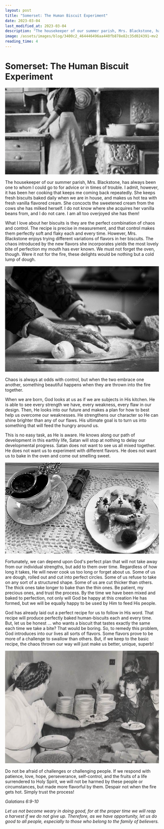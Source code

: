 ```yaml
---
layout: post
title: "Somerset: The Human Biscuit Experiment"
date: 2023-03-04
last_modified_at: 2023-03-04
description: "The housekeeper of our summer parish, Mrs. Blackstone, has always been one to whom I could go to for advice or in times of trouble. I admit, however, it has been her cooking that …"
image: /assets/images/blog/3400c2_464446496aa440fb878e82c35d024391~mv2.png
reading_time: 4
---
```

# Somerset: The Human Biscuit Experiment 
![ree](/assets/images/blog/3400c2_464446496aa440fb878e82c35d024391~mv2.png)

The housekeeper of our summer parish, Mrs. Blackstone, has always been one to whom I could go to for advice or in times of trouble. I admit, however, it has been her cooking that keeps me coming back repeatedly. She keeps fresh biscuits baked daily when we are in house, and makes us hot tea with fresh vanilla flavored cream. She concocts the sweetened cream from the cows she has milked herself. I do not know where she acquires her vanilla beans from, and I do not care. I am all too overjoyed she has them!

What I love about her biscuits is they are the perfect combination of chaos and control. The recipe is precise in measurement, and that control makes them perfectly soft and flaky each and every time. However, Mrs. Blackstone enjoys trying different variations of flavors in her biscuits. The chaos introduced by the new flavors she incorporates yields the most lovely bite of perfection my mouth has ever known. We must not forget the oven, though. Were it not for the fire, these delights would be nothing but a cold lump of dough.

![ree](/assets/images/blog/3400c2_9b462432552d405ea372e33bb9f86458~mv2.png)

Chaos is always at odds with control, but when the two embrace one another, something beautiful happens when they are thrown into the fire together.

When we are born, God looks at us as if we are subjects in His kitchen. He is able to see every strength we have, every weakness, every flaw in our design. Then, He looks into our future and makes a plan for how to best help us overcome our weaknesses. He strengthens our character so He can shine brighter than any of our flaws. His ultimate goal is to turn us into something that will feed the hungry around us.

This is no easy task, as He is aware. He knows along our path of development in this earthly life, Satan will stop at nothing to delay our developmental progress. Satan does not want to see us all mixed together. He does not want us to experiment with different flavors. He does not want us to bake in the oven and come out smelling sweet.

![ree](/assets/images/blog/3400c2_8f0ff72ff1044dcf992ddd47200ae502~mv2.png)

Fortunately, we can depend upon God's perfect plan that will not take away from our individual strengths, but add to them over time. Regardless of how long it takes, He will never cook us too long or forget about us. Some of us are dough, rolled out and cut into perfect circles. Some of us refuse to take on any sort of a structured shape. Some of us are cut thicker than others. The thick ones take longer to bake than the thin ones. Be patient, my precious ones, and trust the process. By the time we have been mixed and baked to perfection, not only will God be happy at this creation He has formed, but we will be equally happy to be used by Him to feed His people.

God has already laid out a perfect recipe for us to follow in His word. That recipe will produce perfectly baked human-biscuits each and every time. But, let us be honest ... who wants a biscuit that tastes exactly the same each time we take a bite? That would be boring. So, to remedy this problem, God introduces into our lives all sorts of flavors. Some flavors prove to be more of a challenge to swallow than others. But, if we keep to the basic recipe, the chaos thrown our way will just make us better, unique, superb!

![ree](/assets/images/blog/3400c2_e99afe97bf474c21a9e9c5b186d46a94~mv2.png)

Do not be afraid of challenges or challenging people. If we respond with patience, love, hope, perseverance, self-control, and the fruits of a life surrendered to Holy Spirit, we will not be harmed by these people or circumstances, but made more flavorful by them. Despair not when the fire gets hot. Simply trust the process!

_Galatians 6:9-10_

_Let us not become weary in doing good, for at the proper time we will reap a harvest if we do not give up. Therefore, as we have opportunity, let us do good to all people, especially to those who belong to the family of believers._
